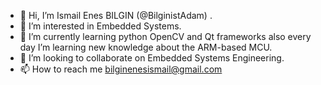- 👋 Hi, I’m Ismail Enes BILGIN (@BilginistAdam) .
- 👀 I’m interested in Embedded Systems.
- 🌱 I’m currently learning python OpenCV and Qt frameworks also every day I’m learning new knowledge about the ARM-based MCU.
- 💞️ I’m looking to collaborate on Embedded Systems Engineering.
- 📫 How to reach me bilginenesismail@gmail.com

<!---
BilginistAdam/BilginistAdam is a ✨ special ✨ repository because its `README.md` (this file) appears on your GitHub profile.
You can click the Preview link to take a look at your changes.
--->
